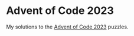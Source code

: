 # Advent of Code 2023

My solutions to the [Advent of Code 2023](https://adventofcode.com/2023) puzzles.